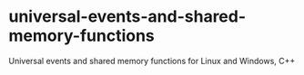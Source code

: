 # universal-events-and-shared-memory-functions
Universal events and shared memory functions for Linux and Windows, C++
